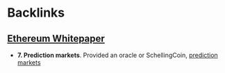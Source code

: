 
# Backlinks
## [Ethereum Whitepaper](<Ethereum Whitepaper.md>)
- **7. Prediction markets**. Provided an oracle or SchellingCoin, [prediction markets](<prediction markets.md>)

